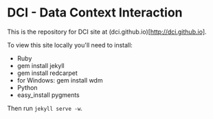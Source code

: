 # DCI - Data Context Interaction

This is the repository for DCI site at (dci.github.io)[http://dci.github.io].

To view this site locally you'll need to install:

- Ruby
- gem install jekyll
- gem install redcarpet
- for Windows: gem install wdm
- Python
- easy_install pygments

Then run `jekyll serve -w`.